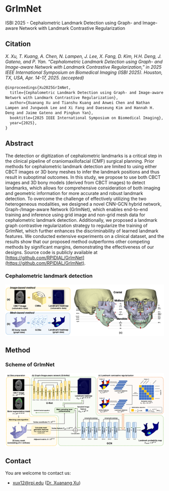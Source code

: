 # GrImNet
ISBI 2025 - Cephalometric Landmark Detection using Graph- and Image-aware Network with Landmark Contrastive Regularization

## Citation
  *X. Xu, T. Kuang, A. Chen, N. Lampen, J. Lee, X. Fang, D. Kim, H.H. Deng, J. Gateno, and P. Yan. “Cephalometric Landmark Detection using Graph- and Image-aware Network with Landmark Contrastive Regularization,” in 2025 IEEE International Symposium on Biomedical Imaging (ISBI 2025). Houston, TX, USA, Apr. 14-17, 2025. (accepted)*

    @inproceedings{Xu2025GrImNet, 
      title={Cephalometric Landmark Detection using Graph- and Image-aware Network with Landmark Contrastive Regularization},
      author={Xuanang Xu and Tianshu Kuang and Anwei Chen and Nathan Lampen and Jungwook Lee and Xi Fang and Daeseung Kim and Hannah H. Deng and Jaime Gateno and Pingkun Yan},
      booktitle={2025 IEEE International Symposium on Biomedical Imaging},
      year={2025},
    }

## Abstract
The detection or digitization of cephalometric landmarks is a critical step in the clinical pipeline of craniomaxillofacial (CMF) surgical planning. Prior methods for cephalometric landmark detection are limited to using either CBCT images or 3D bony meshes to infer the landmark positions and thus result in suboptimal outcomes. In this study, we propose to use both CBCT images and 3D bony models (derived from CBCT images) to detect landmarks, which allows for comprehensive consideration of both imaging and geometric information for more accurate and robust landmark detection. To overcome the challenge of effectively utilizing the two heterogeneous modalities, we designed a novel CNN-GCN hybrid network, Graph-/Image-aware Network (GrImNet), which enables end-to-end training and inference using grid image and non-grid mesh data for cephalometric landmark detection. Additionally, we proposed a landmark graph contrastive regularization strategy to regularize the training of GrImNet, which further enhances the discriminability of learned landmark features. We conducted extensive experiments on a clinical dataset, and the results show that our proposed method outperforms other competing methods by significant margins, demonstrating the effectiveness of our designs. Source code is publicly
available at [https://github.com/RPIDIAL/GrImNet](https://github.com/RPIDIAL/GrImNet).

### Cephalometric landmark detection
<img src="./fig1.png"/>

## Method
### Scheme of GrImNet
<img src="./fig2.png"/>

## Contact
You are welcome to contact us:  
  - [xux12@rpi.edu](mailto:xux12@rpi.edu) ([Dr. Xuanang Xu](https://superxuang.github.io/))
